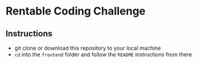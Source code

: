 # Rentable Coding Challenge

## Instructions

* git clone or download this repository to your local machine
* `cd` into the `frontend` folder and follow the `README` instructions from there